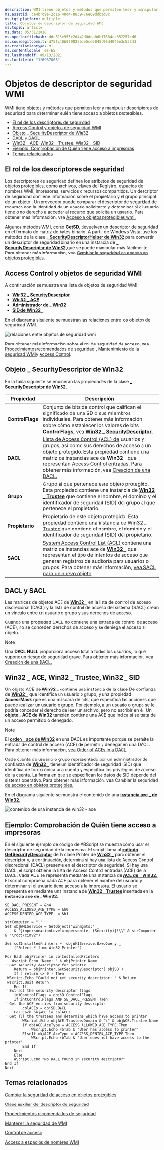 ```yaml
---
description: WMI tiene objetos y métodos que permiten leer y manipular descriptores de seguridad para determinar quién tiene acceso a objetos protegibles.
ms.assetid: ce4b7c9e-2c16-40d4-8839-76e69ddb2d8c
ms.tgt_platform: multiple
title: Objetos de descriptor de seguridad WMI
ms.topic: article
ms.date: 05/31/2018
ms.openlocfilehash: ddc315e955c2d449d0dea0db97684cc352257cd6
ms.sourcegitcommit: d75fc10b9f0825bbe5ce5045c90d4045e3c53243
ms.translationtype: MT
ms.contentlocale: es-ES
ms.lasthandoff: 09/13/2021
ms.locfileid: "126967003"
---
```

# <a name="wmi-security-descriptor-objects"></a>Objetos de descriptor de seguridad WMI

WMI tiene objetos y métodos que permiten leer y manipular descriptores de seguridad para determinar quién tiene acceso a objetos protegibles.

-   [El rol de los descriptores de seguridad](#the-role-of-security-descriptors)
-   [Access Control y objetos de seguridad WMI](#access-control-and-wmi-security-objects)
-   [Objeto \_ SecurityDescriptor de Win32](/windows)
-   [DACL y SACL](#dacl-and-sacl)
-   [Win32 \_ ACE, Win32 \_ Trustee, Win32 \_ SID](/windows)
-   [Ejemplo: Comprobación de Quién tiene acceso a impresoras](#example-checking-who-has-access-to-printers)
-   [Temas relacionados](#related-topics)

## <a name="the-role-of-security-descriptors"></a>El rol de los descriptores de seguridad

Los descriptores de seguridad definen los atributos de seguridad de objetos protegibles, como archivos, claves del Registro, espacios de nombres WMI, impresoras, servicios o recursos compartidos. Un descriptor de seguridad contiene información sobre el propietario y el grupo principal de un objeto . Un proveedor puede comparar el descriptor de seguridad de recursos con la identidad de un usuario solicitante y determinar si el usuario tiene o no derecho a acceder al recurso que solicita un usuario. Para obtener más información, vea [Acceso a objetos protegibles wmi.](access-to-wmi-securable-objects.md)

Algunos métodos WMI, como [**GetSD**](--systemsecurity-getsd.md), devuelven un descriptor de seguridad en el formato de matriz de bytes binario. A partir de Windows Vista, use los métodos de la clase [**\_ SecurityDescriptorHelper de Win32**](/previous-versions/windows/desktop/secrcw32prov/win32-securitydescriptorhelper) para convertir un descriptor de seguridad binario en una instancia de [**\_ SecurityDescriptor de Win32,**](/previous-versions/windows/desktop/secrcw32prov/win32-securitydescriptor)que se puede manipular más fácilmente. Para obtener más información, vea [Cambiar la seguridad de acceso en objetos protegibles.](changing-access-security-on-securable-objects.md)

## <a name="access-control-and-wmi-security-objects"></a>Access Control y objetos de seguridad WMI

A continuación se muestra una lista de objetos de seguridad WMI:

-   [**Win32 \_ SecurityDescriptor**](/previous-versions/windows/desktop/secrcw32prov/win32-securitydescriptor)
-   [**Win32 \_ ACE**](/previous-versions/windows/desktop/secrcw32prov/win32-ace)
-   [**Administrador de \_ Win32**](/previous-versions/windows/desktop/secrcw32prov/win32-trustee)
-   [**SID de Win32 \_**](/previous-versions/windows/desktop/secrcw32prov/win32-sid)

En el diagrama siguiente se muestran las relaciones entre los objetos de seguridad WMI.

![relaciones entre objetos de seguridad wmi](images/security-descriptor.png)

Para obtener más información sobre el rol de seguridad de acceso, vea [Procedimientos](/windows/desktop/SecBP/best-practices-for-the-security-apis)recomendados de seguridad , Mantenimiento de la [seguridad WMI](maintaining-wmi-security.md)y [Access Control](/windows/desktop/SecAuthZ/access-control).

## <a name="win32_securitydescriptor-object"></a>Objeto \_ SecurityDescriptor de Win32

En la tabla siguiente se enumeran las propiedades de la clase [**\_ SecurityDescriptor de Win32.**](/previous-versions/windows/desktop/secrcw32prov/win32-securitydescriptor)



| Propiedad         | Descripción                                                                                                                                                                                                                                                                                                                                                                                                  |
|------------------|--------------------------------------------------------------------------------------------------------------------------------------------------------------------------------------------------------------------------------------------------------------------------------------------------------------------------------------------------------------------------------------------------------------|
| **ControlFlags** | Conjunto de bits de control que califican el significado de una SD o sus miembros individuales. Para obtener más información sobre cómo establecer los valores de bits **ControlFlags,** vea [**Win32 \_ SecurityDescriptor**](/previous-versions/windows/desktop/secrcw32prov/win32-securitydescriptor).<br/>                                                                                                                                                                      |
| **DACL**         | [Lista de Access Control (ACL) de](/windows/desktop/SecAuthZ/access-control-lists) usuarios y grupos, así como sus derechos de acceso a un objeto protegido. Esta propiedad contiene una matriz de instancias ace de [**Win32 \_**](/previous-versions/windows/desktop/secrcw32prov/win32-ace) que representan [Access Control entradas](/windows/desktop/SecAuthZ/access-control-entries). Para obtener más información, vea [Creación de una DACL.](/windows/desktop/SecBP/best-practices-for-the-security-apis)<br/> |
| **Grupo**        | Grupo al que pertenece este objeto protegido. Esta propiedad contiene una instancia de [**Win32 \_ Trustee**](/previous-versions/windows/desktop/secrcw32prov/win32-trustee) que contiene el nombre, el dominio y el identificador de seguridad (SID) del grupo al que pertenece el propietario.<br/>                                                                                                                                                             |
| **Propietario**        | Propietario de este objeto protegido. Esta propiedad contiene una instancia de [Win32 \_ Trustee](/previous-versions/windows/desktop/secrcw32prov/win32-trustee) que contiene el nombre, el dominio y el identificador de seguridad (SID) del propietario.<br/>                                                                                                                                                                                                          |
| **SACL**         | [System Access Control List (ACL)](/windows/desktop/SecAuthZ/access-control-lists) contiene una matriz de instancias ace de [**Win32 \_**](/previous-versions/windows/desktop/secrcw32prov/win32-ace) que representan el tipo de intentos de acceso que generan registros de auditoría para usuarios o grupos. Para obtener más información, [vea SACL para un nuevo objeto](/windows/desktop/SecAuthZ/sacl-for-a-new-object).<br/>                                                                        |



 

## <a name="dacl-and-sacl"></a>DACL y SACL

Las matrices de objetos ACE de [**Win32 \_**](/previous-versions/windows/desktop/secrcw32prov/win32-ace) en la lista de control de acceso discrecional (DACL) y la lista de control de acceso del sistema {SACL) crean un vínculo entre un usuario o grupo y sus derechos de acceso.

Cuando una propiedad DACL no contiene una entrada de control de acceso (ACE), no se conceden derechos de acceso y se deniega el acceso al objeto.

> [!Note]  
> Una **DACL NULL** proporciona acceso total a todos los usuarios, lo que supone un riesgo de seguridad grave. Para obtener más información, vea [Creación de una DACL.](/windows/desktop/SecBP/creating-a-dacl)

 

## <a name="win32_ace-win32_trustee-win32_sid"></a>Win32 \_ ACE, Win32 \_ Trustee, Win32 \_ SID

Un objeto ACE de [**Win32 \_**](/previous-versions/windows/desktop/secrcw32prov/win32-ace) contiene una instancia de la clase De confianza de [**Win32 \_**](/previous-versions/windows/desktop/secrcw32prov/win32-trustee) que identifica un usuario o grupo, y una propiedad **AccessMask** que es una máscara de bits, que especifica las acciones que puede realizar un usuario o grupo. Por ejemplo, a un usuario o grupo se le podría conceder el derecho de leer un archivo, pero no escribir en él. Un **objeto \_ ACE de Win32** también contiene una ACE que indica si se trata de un acceso permitido o denegado.

> [!Note]  
> El [**orden \_ ace de Win32**](/previous-versions/windows/desktop/secrcw32prov/win32-ace) en una DACL es importante porque se permite la entrada de control de acceso (ACE) de permitir y denegar en una DACL. Para obtener más información, [vea Order of ACEs in a DACL](/windows/desktop/SecAuthZ/order-of-aces-in-a-dacl).

 

Cada cuenta de usuario o grupo representado por un administrador de confianza de [**Win32 \_**](/previous-versions/windows/desktop/secrcw32prov/win32-trustee) tiene un identificador de seguridad (SID) que identifica de forma única una cuenta y especifica los privilegios de acceso de la cuenta. La forma en que se especifican los datos de SID depende del sistema operativo. Para obtener más información, vea [Cambiar la seguridad de acceso en objetos protegibles.](changing-access-security-on-securable-objects.md)

En el diagrama siguiente se muestra el contenido de una [**instancia ace \_ de Win32.**](/previous-versions/windows/desktop/secrcw32prov/win32-ace)

![contenido de una instancia de win32 \- ace](images/win32-ace.png)

## <a name="example-checking-who-has-access-to-printers"></a>Ejemplo: Comprobación de Quién tiene acceso a impresoras

En el siguiente ejemplo de código de VBScript se muestra cómo usar el descriptor de seguridad de la impresora. El script llama al [**método GetSecurityDescriptor**](/windows/desktop/CIMWin32Prov/getsecuritydescriptor-method-in-class-win32-printer) de la clase Printer de [**Win32 \_**](/windows/desktop/CIMWin32Prov/win32-printer) para obtener el descriptor y, a continuación, determina si hay una lista de Access Control discrecional (DACL) presente en el descriptor de seguridad. Si hay una DACL, el script obtiene la lista de Access Control entradas (ACE) de la DACL. Cada ACE se representa mediante una instancia de [**ACE de \_ Win32.**](/previous-versions/windows/desktop/secrcw32prov/win32-ace) El script comprueba cada ACE para obtener el nombre del usuario y determinar si el usuario tiene acceso a la impresora. El usuario se representa en mediante una instancia de [**Win32 \_ Trustee**](/previous-versions/windows/desktop/secrcw32prov/win32-trustee) insertada en la **instancia ace de \_ Win32.**


```VB
SE_DACL_PRESENT = &h4
ACCESS_ALLOWED_ACE_TYPE = &h0
ACCESS_DENIED_ACE_TYPE  = &h1

strComputer = "."
Set objWMIService = GetObject("winmgmts:" _
    & "{impersonationLevel=impersonate, (Security)}!\\" & strComputer & "\root\cimv2")

Set colInstalledPrinters =  objWMIService.ExecQuery _
    ("Select * from Win32_Printer")

For Each objPrinter in colInstalledPrinters
   Wscript.Echo "Name: " & objPrinter.Name 
' Get security descriptor for printer
    Return = objPrinter.GetSecurityDescriptor( objSD )
    If ( return <> 0 ) Then
 WScript.Echo "Could not get security descriptor: " & Return
 wscript.Quit Return
    End If
' Extract the security descriptor flags
    intControlFlags = objSD.ControlFlags
    If intControlFlags AND SE_DACL_PRESENT Then
' Get the ACE entries from security descriptor
        colACEs = objSD.DACL
    For Each objACE in colACEs
' Get all the trustees and determine which have access to printer
        WScript.Echo objACE.Trustee.Domain & "\" & objACE.Trustee.Name
        If objACE.AceType = ACCESS_ALLOWED_ACE_TYPE Then
            WScript.Echo vbTab & "User has access to printer"
        ElseIf objACE.AceType = ACCESS_DENIED_ACE_TYPE Then
            WScript.Echo vbTab & "User does not have access to the printer"
        End If
    Next
    Else
    WScript.Echo "No DACL found in security descriptor"
End If
Next
```



## <a name="related-topics"></a>Temas relacionados

<dl> <dt>

[Cambiar la seguridad de acceso en objetos protegibles](changing-access-security-on-securable-objects.md)
</dt> <dt>

[Clase auxiliar del descriptor de seguridad](/previous-versions/windows/desktop/secrcw32prov/win32-securitydescriptorhelper)
</dt> <dt>

[Procedimientos recomendados de seguridad](/windows/desktop/SecBP/best-practices-for-the-security-apis)
</dt> <dt>

[Mantener la seguridad de WMI](maintaining-wmi-security.md)
</dt> <dt>

[Control de acceso](/windows/desktop/SecAuthZ/access-control)
</dt> <dt>

[Acceso a espacios de nombres WMI](access-to-wmi-namespaces.md)
</dt> </dl>

 

